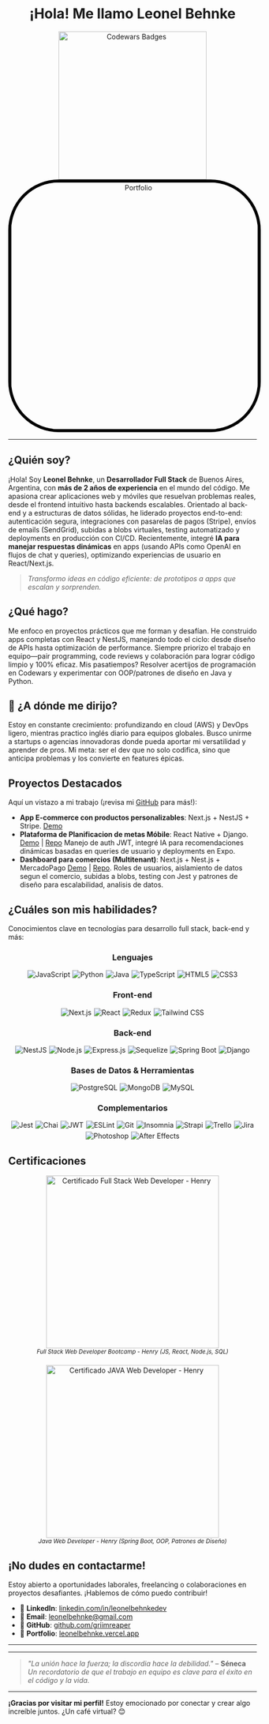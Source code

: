 <h1 align="center">¡Hola! Me llamo Leonel Behnke</h1>

<div align="center">
  <img src="https://www.codewars.com/users/griimreaper/badges/large" alt="Codewars Badges" width="300">
</div>

<div align="center">
  <a href="https://leonelbehnke.vercel.app/" target="_blank">
    <img src="https://res.cloudinary.com/ecommercetech/image/upload/v1692683672/Upload/ryxkdptptmwtidcj4gqo.png" style="border: solid 6px black; border-radius: 20%" alt="Portfolio" width="500">
  </a>
</div>

---

## **¿Quién soy?**
¡Hola! Soy **Leonel Behnke**, un **Desarrollador Full Stack** de Buenos Aires, Argentina, con **más de 2 años de experiencia** en el mundo del código. Me apasiona crear aplicaciones web y móviles que resuelvan problemas reales, desde el frontend intuitivo hasta backends escalables. Orientado al back-end y a estructuras de datos sólidas, he liderado proyectos end-to-end: autenticación segura, integraciones con pasarelas de pagos (Stripe), envíos de emails (SendGrid), subidas a blobs virtuales, testing automatizado y deployments en producción con CI/CD. Recientemente, integré **IA para manejar respuestas dinámicas** en apps (usando APIs como OpenAI en flujos de chat y queries), optimizando experiencias de usuario en React/Next.js.

> *Transformo ideas en código eficiente: de prototipos a apps que escalan y sorprenden.*

## **¿Qué hago?**
Me enfoco en proyectos prácticos que me forman y desafían. He construido apps completas con React y NestJS, manejando todo el ciclo: desde diseño de APIs hasta optimización de performance. Siempre priorizo el trabajo en equipo—pair programming, code reviews y colaboración para lograr código limpio y 100% eficaz. Mis pasatiempos? Resolver acertijos de programación en Codewars y experimentar con OOP/patrones de diseño en Java y Python.

## **🚀 ¿A dónde me dirijo?**
Estoy en constante crecimiento: profundizando en cloud (AWS) y DevOps ligero, mientras practico inglés diario para equipos globales. Busco unirme a startups o agencias innovadoras donde pueda aportar mi versatilidad y aprender de pros. Mi meta: ser el dev que no solo codifica, sino que anticipa problemas y los convierte en features épicas.

## **Proyectos Destacados**
Aquí un vistazo a mi trabajo (¡revisa mi [GitHub](https://github.com/griimreaper?tab=repositories) para más!):
- **App E-commerce con productos personalizables**: Next.js + NestJS + Stripe. [Demo](https://front-git-develop-sport-zone-companys-projects.vercel.app/en)
- **Plataforma de Planificacion de metas Móbile**: React Native + Django. [Demo](https://www.linkedin.com/feed/update/urn:li:activity:7368712583865982978/) | [Repo](https://github.com/griimreaper/GoalPlanning.ia) Manejo de auth JWT, integré IA para recomendaciones dinámicas basadas en queries de usuario y deployments en Expo.
- **Dashboard para comercios (Multitenant)**: Next.js + Nest.js + MercadoPago [Demo](https://www.youtube.com/watch?v=rDDSo9BPsFs&pp=0gcJCQMKAYcqIYzv) | [Repo](https://github.com/griimreaper/Stockeate_SaaS). Roles de usuarios, aislamiento de datos segun el comercio, subidas a blobs, testing con Jest y patrones de diseño para escalabilidad, analisis de datos.

## **¿Cuáles son mis habilidades?**
Conocimientos clave en tecnologías para desarrollo full stack, back-end y más:

<div align="center">

### **Lenguajes**
<div style="display: flex; flex-wrap: wrap; justify-content: center; gap: 5px; margin: 10px 0;">
  <img src="https://img.shields.io/badge/JavaScript-323330?style=for-the-badge&logo=javascript&logoColor=F7DF1E" alt="JavaScript"/>
  <img src="https://img.shields.io/badge/Python-FFD43B?style=for-the-badge&logo=python&logoColor=blue" alt="Python"/>
  <img src="https://img.shields.io/badge/Java-007396?style=for-the-badge&logo=java&logoColor=white" alt="Java"/>
  <img src="https://img.shields.io/badge/TypeScript-007ACC?style=for-the-badge&logo=typescript&logoColor=white" alt="TypeScript"/>
  <img src="https://img.shields.io/badge/HTML5-E34F26?style=for-the-badge&logo=html5&logoColor=white" alt="HTML5"/>
  <img src="https://img.shields.io/badge/CSS3-1572B6?style=for-the-badge&logo=css3&logoColor=white" alt="CSS3"/>
</div>

### **Front-end**
<div style="display: flex; flex-wrap: wrap; justify-content: center; gap: 5px; margin: 10px 0;">
  <img src="https://img.shields.io/badge/Next.js-000000?style=for-the-badge&logo=next.js&logoColor=white" alt="Next.js"/>
  <img src="https://img.shields.io/badge/React-20232A?style=for-the-badge&logo=react&logoColor=61DAFB" alt="React"/>
  <img src="https://img.shields.io/badge/Redux-593D88?style=for-the-badge&logo=redux&logoColor=%23FF6C37" alt="Redux"/>
  <img src="https://img.shields.io/badge/Tailwind_CSS-38B2AC?style=for-the-badge&logo=tailwind-css&logoColor=white" alt="Tailwind CSS"/>
</div>

### **Back-end**
<div style="display: flex; flex-wrap: wrap; justify-content: center; gap: 5px; margin: 10px 0;">
  <img src="https://img.shields.io/badge/NestJS-E0234E?style=for-the-badge&logo=nestjs&logoColor=white" alt="NestJS"/>
  <img src="https://img.shields.io/badge/Node.js-339933?style=for-the-badge&logo=node.js&logoColor=white" alt="Node.js"/>
  <img src="https://img.shields.io/badge/Express.js-000000?style=for-the-badge&logo=express&logoColor=white" alt="Express.js"/>
  <img src="https://img.shields.io/badge/Sequelize-52B0E7?style=for-the-badge&logo=sequelize&logoColor=white" alt="Sequelize"/>
  <img src="https://img.shields.io/badge/Spring_Boot-6DB33F?style=for-the-badge&logo=spring-boot&logoColor=white" alt="Spring Boot"/>
  <img src="https://img.shields.io/badge/Django-092E20?style=for-the-badge&logo=django&logoColor=white" alt="Django"/>
</div>

### **Bases de Datos & Herramientas**
<div style="display: flex; flex-wrap: wrap; justify-content: center; gap: 5px; margin: 10px 0;">
  <img src="https://img.shields.io/badge/PostgreSQL-316192?style=for-the-badge&logo=postgresql&logoColor=white" alt="PostgreSQL"/>
  <img src="https://img.shields.io/badge/MongoDB-4EA94B?style=for-the-badge&logo=mongodb&logoColor=white" alt="MongoDB"/>
  <img src="https://img.shields.io/badge/MySQL-00000F?style=for-the-badge&logo=mysql&logoColor=white" alt="MySQL"/>
</div>

### **Complementarios**
<div style="display: flex; flex-wrap: wrap; justify-content: center; gap: 5px; margin: 10px 0;">
  <img src="https://img.shields.io/badge/Jest-C21325?style=for-the-badge&logo=jest&logoColor=white" alt="Jest"/>
  <img src="https://img.shields.io/badge/Chai-A30701?style=for-the-badge&logo=chai&logoColor=white" alt="Chai"/>
  <img src="https://img.shields.io/badge/JWT-000000?style=for-the-badge&logo=JSON%20web%20tokens&logoColor=white" alt="JWT"/>
  <img src="https://img.shields.io/badge/ESLint-3A33D1?style=for-the-badge&logo=eslint&logoColor=white" alt="ESLint"/>
  <img src="https://img.shields.io/badge/Git-E44C30?style=for-the-badge&logo=git&logoColor=white" alt="Git"/>
  <img src="https://img.shields.io/badge/Insomnia-5849BE?style=for-the-badge&logo=insomnia&logoColor=white" alt="Insomnia"/>
  <img src="https://img.shields.io/badge/Strapi-2F2E8B?style=for-the-badge&logo=strapi&logoColor=white" alt="Strapi"/>
  <img src="https://img.shields.io/badge/Trello-0052CC?style=for-the-badge&logo=trello&logoColor=white" alt="Trello"/>
  <img src="https://img.shields.io/badge/Jira-0052CC?style=for-the-badge&logo=jira&logoColor=white" alt="Jira"/>
  <img src="https://img.shields.io/badge/Photoshop-31A8FF?style=for-the-badge&logo=adobe-photoshop&logoColor=white" alt="Photoshop"/>
  <img src="https://img.shields.io/badge/After_Effects-CF96FD?style=for-the-badge&logo=adobe-after-effects&logoColor=white" alt="After Effects"/>
</div>

</div>

## **Certificaciones**
<div align="center" style="display: flex; flex-direction: row; justify-content: center; align-items: center; gap: 20px; width: 100%; flex-wrap: wrap;">
  <div style="text-align: center;">
    <img src="https://media.licdn.com/dms/image/v2/D4D22AQHRTbhbbPjjmg/feedshare-shrink_1280/feedshare-shrink_1280/0/1688186515388?e=1763596800&v=beta&t=I3yAJum_pJs9ndUcS3LxPRkG7CdbfQ3nnf3uJsiwHAY" alt="Certificado Full Stack Web Developer - Henry" width="350">
    <br>
    <small><em>Full Stack Web Developer Bootcamp - Henry (JS, React, Node.js, SQL)</em></small>
  </div>
  <div style="text-align: center;">
    <img src="https://media.licdn.com/dms/image/v2/D4D22AQHr6L18Igtfkg/feedshare-shrink_1280/feedshare-shrink_1280/0/1704827953406?e=1763596800&v=beta&t=phsMZ-rBh45rcH6ojVFkoWFw6xpdt9bgChZ-p0dccA4" alt="Certificado JAVA Web Developer - Henry" width="350">
    <br>
    <small><em>Java Web Developer - Henry (Spring Boot, OOP, Patrones de Diseño)</em></small>
  </div>
</div>

## **¡No dudes en contactarme!**
Estoy abierto a oportunidades laborales, freelancing o colaboraciones en proyectos desafiantes. ¡Hablemos de cómo puedo contribuir!

- 🔗 **LinkedIn**: [linkedin.com/in/leonelbehnkedev](https://www.linkedin.com/in/leonelbehnkedev/)
- 📧 **Email**: [leonelbehnke@gmail.com](mailto:leonelbehnke@gmail.com)
- 🐙 **GitHub**: [github.com/griimreaper](https://github.com/griimreaper)
- 💼 **Portfolio**: [leonelbehnke.vercel.app](https://leonelbehnke.vercel.app/)

---

************
> *"La unión hace la fuerza; la discordia hace la debilidad."* – **Séneca**  
> *Un recordatorio de que el trabajo en equipo es clave para el éxito en el código y la vida.*

---

**¡Gracias por visitar mi perfil!** Estoy emocionado por conectar y crear algo increíble juntos. ¿Un café virtual? 😊
